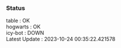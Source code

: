 ### Status


table : OK  
hogwarts : OK  
icy-bot : DOWN  
Latest Update : 2023-10-24 00:35:22.421578
